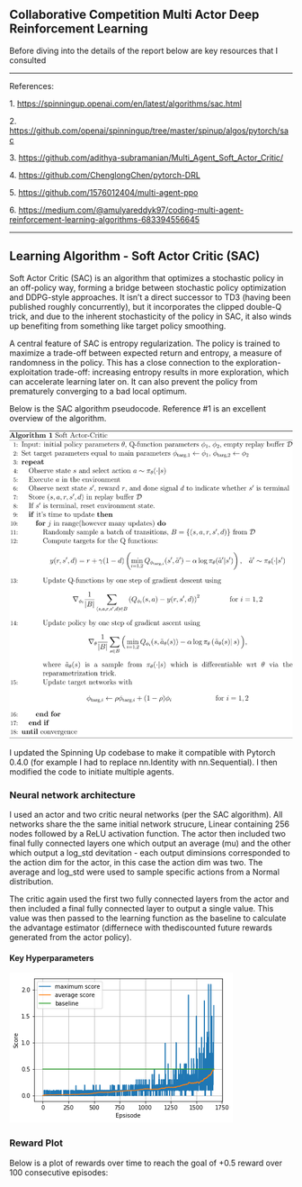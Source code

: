 ## Collaborative Competition Multi Actor Deep Reinforcement Learning

Before diving into the details of the report below are key resources that I consulted

---

References: 

1\. https://spinningup.openai.com/en/latest/algorithms/sac.html

2\. https://github.com/openai/spinningup/tree/master/spinup/algos/pytorch/sac

3\. https://github.com/adithya-subramanian/Multi_Agent_Soft_Actor_Critic/

4\. https://github.com/ChenglongChen/pytorch-DRL

5\. https://github.com/1576012404/multi-agent-ppo

6\. https://medium.com/@amulyareddyk97/coding-multi-agent-reinforcement-learning-algorithms-683394556645

---

## Learning Algorithm - Soft Actor Critic (SAC)

Soft Actor Critic (SAC) is an algorithm that optimizes a stochastic policy in an off-policy way, forming a bridge between stochastic policy optimization and DDPG-style approaches. It isn’t a direct successor to TD3 (having been published roughly concurrently), but it incorporates the clipped double-Q trick, and due to the inherent stochasticity of the policy in SAC, it also winds up benefiting from something like target policy smoothing.

A central feature of SAC is entropy regularization. The policy is trained to maximize a trade-off between expected return and entropy, a measure of randomness in the policy. This has a close connection to the exploration-exploitation trade-off: increasing entropy results in more exploration, which can accelerate learning later on. It can also prevent the policy from prematurely converging to a bad local optimum.

Below is the SAC algorithm pseudocode.  Reference #1 is an excellent overview of the algorithm.

![](https://raw.githubusercontent.com/kejohns19/Udacity_DRLN/master/images/SAC%20algo%20pseudocode.svg)

I updated the Spinning Up codebase to make it compatible with Pytorch 0.4.0 (for example I had to replace nn.Identity with nn.Sequential).  I then modified the code to initiate multiple agents.

### Neural network architecture

I used an actor and two critic neural networks (per the SAC algorithm). All networks share the the same initial network strucure, Linear containing 256 nodes followed by a ReLU activation function. The actor then included two final fully connected layers one which output an average (mu) and the other which output a log_std devitation - each output diminsions corresponded to the action dim for the actor, in this case the action dim was two.  The average and log_std were used to sample specific actions from a Normal distribution. 

The critic again used the first two fully connected layers from the actor and then included a final fully connected layer to output a single value. This value was then passed to the learning function as the baseline to calculate the advantage estimator (differnece with thediscounted future rewards generated from the actor policy).

#### Key Hyperparameters

![](https://github.com/kejohns19/Udacity_DRLN/raw/master/images/p3_plot_0.5_target.png)

### Reward Plot

Below is a plot of rewards over time to reach the goal of +0.5 reward over 100 consecutive episodes:


